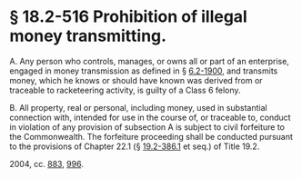 # § 18.2-516 Prohibition of illegal money transmitting.

<p>A. Any person who controls, manages, or owns all or part of an enterprise, engaged in money transmission as defined in § <a href='http://law.lis.virginia.gov/vacode/6.2-1900/'>6.2-1900</a>, and transmits money, which he knows or should have known was derived from or traceable to racketeering activity, is guilty of a Class 6 felony.</p><p>B. All property, real or personal, including money, used in substantial connection with, intended for use in the course of, or traceable to, conduct in violation of any provision of subsection A is subject to civil forfeiture to the Commonwealth. The forfeiture proceeding shall be conducted pursuant to the provisions of Chapter 22.1 (§ <a href='http://law.lis.virginia.gov/vacode/19.2-386.1/'>19.2-386.1</a> et seq.) of Title 19.2.</p><p>2004, cc. <a href='http://lis.virginia.gov/cgi-bin/legp604.exe?041+ful+CHAP0883'>883</a>, <a href='http://lis.virginia.gov/cgi-bin/legp604.exe?041+ful+CHAP0996'>996</a>.</p>